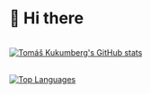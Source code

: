 # 👋 Hi there 

\
[![Tomáš Kukumberg's GitHub stats](https://github-readme-stats.vercel.app/api?username=TomasKukumberg&hide=issues,stars&count_private=true&show_icons=true&theme=gotham&include_all_commits=true&include_all_contributions=true
)](https://github.com/TomasKukumberg/github-readme-stats)

\
[![Top Languages](https://github-readme-stats.vercel.app/api/top-langs/?username=TomasKukumberg&langs_count=8)](https://github.com/TomasKukumberg/github-readme-stats)
